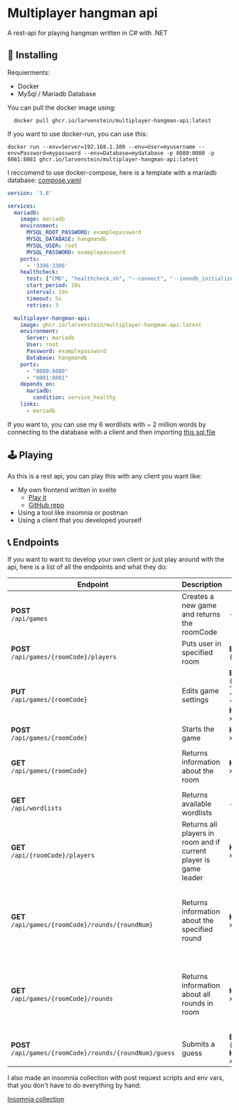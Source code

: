 # Multiplayer hangman api
A rest-api for playing hangman written in C# with .NET

## 🔧 Installing
Requierments:
- Docker
- MySql / Mariadb Database

You can pull the docker image using:
```
  docker pull ghcr.io/larvenstein/multiplayer-hangman-api:latest
```

If you want to use docker-run, you can use this:
```
docker run --env=Server=192.168.1.100 --env=User=myusername --env=Password=mypassword --env=Database=mydatabase -p 8080:8080 -p 8081:8081 ghcr.io/larvenstein/multiplayer-hangman-api:latest
```

I reccomend to use docker-compose, here is a template with a mariadb database:
[compose.yaml](https://raw.githubusercontent.com/LarvenStein/multiplayer-hangman-api/main/compose.yaml)
```yaml
version: '3.8'

services:
  mariadb:
    image: mariadb
    environment:
      MYSQL_ROOT_PASSWORD: examplepassword
      MYSQL_DATABASE: hangmandb
      MYSQL_USER: root
      MYSQL_PASSWORD: examplepassword
    ports:
      - '3306:3306'
    healthcheck:
      test: ["CMD", "healthcheck.sh", "--connect", "--innodb_initialized"]
      start_period: 10s
      interval: 10s
      timeout: 5s
      retries: 3

  multiplayer-hangman-api:
    image: ghcr.io/larvenstein/multiplayer-hangman-api:latest
    environment:
      Server: mariadb
      User: root
      Password: examplepassword
      Database: hangmandb
    ports:
      - "8080:8080"
      - "8081:8081"
    depends_on:
      mariadb:
        condition: service_healthy
    links:
      - mariadb
```

If  you want to, you can use my 6 wordlists with ~ 2 million words by connecting to the database with a client and then importing [this sql file](http://example.com)

## 🕹️ Playing
As this is a rest api, you can play this with any client you want like:
- My own frontend written in svelte
  - [Play it](http://example.com)
  - [GitHub repo](https://github.com/LarvenStein/multiplayer-hangman-frontend)
- Using a tool like insomnia or postman
- Using a client that you developed yourself

## 📞 Endpoints
If you want to want to develop your own client or just play around with the api, here is a list of all the endpoints and what they do:

| **Endpoint**                                                 | **Description**                                                   | **Parameter**                                                                                                                | **Response**                                                                                                                                                                                 |
|--------------------------------------------------------------|-------------------------------------------------------------------|------------------------------------------------------------------------------------------------------------------------------|----------------------------------------------------------------------------------------------------------------------------------------------------------------------------------------------|
| **POST**<br> `/api/games`                                    | Creates a new game and returns the roomCode                       | -                                                                                                                            | `{"roomCode": "string"}`                                                                                                                                                                     |
| **POST**<br> `/api/games/{roomCode}/players`                 | Puts user in specified room                                       | **Body**<br> `{ "nickname": "string"}`                                                                                       | ` {"id": "guid", "nickname": "string", "roomCode": "string"}`                                                                                                                                |
| **PUT**<br> `/api/games/{roomCode}`                          | Edits game settings                                               | **Body**<br> `{"rounds":int, "maxPlayers":int, "newGameLeader":"guid", "wordList":int}`<br> **Header**<br> `x-user-id: guid` | `{"rounds":int, "maxPlayers":int, "wordList":int}`                                                                                                                                           |
| **POST**<br> `/api/games/{roomCode}`                         | Starts the game                                                   | **Header**<br> `x-user-id: guid`                                                                                             | `{"roundId": int}`                                                                                                                                                                           |
| **GET**<br> `/api/games/{roomCode}`                          | Returns information about the room                                | **Header**<br> `x-user-id: guid`                                                                                             | `{"roomCode": "string", "maxPlayers": int, "rounds": int, "wordList": "string", "status": "string", "round": int}`                                                                           |
| **GET**<br> `/api/wordlists`                                 | Returns available wordlists                                       | -                                                                                                                            | `[{"id": int, "name": "string"}, {"id": int, "name": "string"}]`                                                                                                                             |
| **GET**<br> `/api/{roomCode}/players`                        | Returns all players in room and  if current player is game leader | **Header**<br> `x-user-id: guid`                                                                                             | `{"players": ["string", "string"], "isPlayerGameLeader": bool}`                                                                                                                              |
| **GET**<br> `/api/games/{roomCode}/rounds/{roundNum}`        | Returns information about the specified round                     | **Header**<br> `x-user-id: guid`                                                                                             | `{"roomCode":"string", "roundNum":int, "status":"string", "correctGuesses":int, "falseGuesses":int, "lifesLeft":int, "guessedWord":["char", "char"], "wrongLetters":["string", "string"]}`   |
| **GET**<br> `/api/games/{roomCode}/rounds`                   | Returns information about all rounds in room                      | **Header**<br> `x-user-id: guid`                                                                                             | `[{"roomCode":"string", "roundNum":int, "status":"string", "correctGuesses":int, "falseGuesses":int, "lifesLeft":int, "guessedWord":["char", "char"], "wrongLetters":["string", "string"]}]` |
| **POST**<br> `/api/games/{roomCode}/rounds/{roundNum}/guess` | Submits a guess                                                   | **Body**<br> `{"guess": string}`<br> **Header**<br> `x-user-id: guid`                                                        | `{"guess": "string", "correct": bool, "roundNum": int}`                                                                                                                                      |

I also made an insomnia collection with post request scripts and env vars, that you don't have to do everything by hand:

[Insomnia collection](https://github.com/user-attachments/files/16066818/hangman-api_collection.json)
